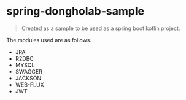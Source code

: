 # spring-dongholab-sample
> Created as a sample to be used as a spring boot kotlin project.

The modules used are as follows.
* JPA
* R2DBC
* MYSQL
* SWAGGER
* JACKSON
* WEB-FLUX
* JWT
